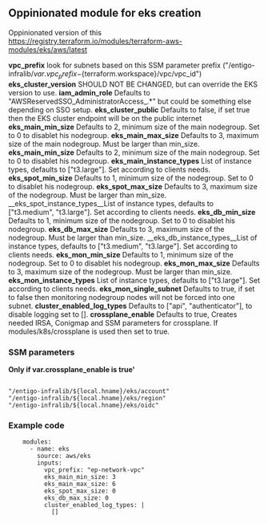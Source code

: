 ## Oppinionated module for eks creation ##


Oppinionated version of this https://registry.terraform.io/modules/terraform-aws-modules/eks/aws/latest

__vpc_prefix__ look for subnets based on this SSM parameter prefix ("/entigo-infralib/${var.vpc_prefix}-${terraform.workspace}/vpc/vpc_id")
__eks_cluster_version__ SHOULD NOT BE CHANGED, but can override the EKS version to use.
__iam_admin_role__ Defaults to "AWSReservedSSO_AdministratorAccess_.*" but could be something else depending on SSO setup.
__eks_cluster_public__ Defaults to false, if set true then the EKS cluster endpoint will be on the public internet
__eks_main_min_size__ Defaults to 2, minimum size of the main nodegroup. Set to 0 to disablet his nodegroup.
__eks_main_max_size__ Defaults to 3, maximum size of the main nodegroup. Must be larger than min_size.
__eks_main_min_size__ Defaults to 2, minimum size of the main nodegroup. Set to 0 to disablet his nodegroup.
__eks_main_instance_types__ List of instance types, defaults to  ["t3.large"]. Set according to clients needs.
__eks_spot_min_size__ Defaults to 1, minimum size of the nodegroup. Set to 0 to disablet his nodegroup.
__eks_spot_max_size__ Defaults to 3, maximum size of the nodegroup. Must be larger than min_size.
__eks_spot_instance_types__List of instance types, defaults to  ["t3.medium", "t3.large"]. Set according to clients needs.
__eks_db_min_size__ Defaults to 1, minimum size of the nodegroup. Set to 0 to disablet his nodegroup.
__eks_db_max_size__ Defaults to 3, maximum size of the nodegroup. Must be larger than min_size.
__eks_db_instance_types__List of instance types, defaults to  ["t3.medium", "t3.large"]. Set according to clients needs.
__eks_mon_min_size__ Defaults to 1, minimum size of the nodegroup. Set to 0 to disablet his nodegroup.
__eks_mon_max_size__ Defaults to 3, maximum size of the nodegroup. Must be larger than min_size.
__eks_mon_instance_types__ List of instance types, defaults to  ["t3.large"]. Set according to clients needs.
__eks_mon_single_subnet__ Defaults to true, if set to false then monitoring nodegroup nodes will not be forced into one subnet.
__cluster_enabled_log_types__ Defaults to ["api", "authenticator"], to disable logging set to [].
__crossplane_enable__ Defaults to true, Creates needed IRSA, Conigmap and SSM parameters for crossplane. If modules/k8s/crossplane is used then set to true.

### SSM parameters ###
**Only if var.crossplane_enable is true'**
```

"/entigo-infralib/${local.hname}/eks/account"
"/entigo-infralib/${local.hname}/eks/region"
"/entigo-infralib/${local.hname}/eks/oidc"

```


### Example code ###

```
    modules:
      - name: eks
        source: aws/eks
        inputs:
          vpc_prefix: "ep-network-vpc"
          eks_main_min_size: 3
          eks_main_max_size: 6
          eks_spot_max_size: 0
          eks_db_max_size: 0
          cluster_enabled_log_types: |
            []

```

